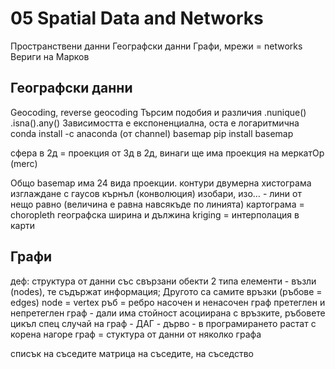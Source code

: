 # 05 Spatial Data and Networks

Пространствени данни
Географски данни
Графи, мрежи = networks
Вериги на Марков

## Географски данни

Geocoding, reverse geocoding
Търсим подобия и  различия
.nunique()
.isna().any()
Зависимостта е експоненциална, оста е логаритмична
conda install -c anaconda (от channel) basemap
pip install basemap

сфера в 2д = проекция от 3д в 2д, винаги ще има
проекция на меркатOр (merc)

Общо basemap има 24 вида проекции.
контури
двумерна хистограма
изглаждане с гаусов кърнъл (конволюция)
изобари, изо… - лини от нещо равно (величина е равна навсякъде по линията)
картограма = choropleth
географска ширина и дължина
kriging = интерполация в карти

## Графи

деф: структура от данни със свързани обекти
2 типа елементи - възли (nodes), те съдържат информация; Другото са самите връзки (ръбове = edges)
node = vertex
ръб = ребро
насочен и ненасочен граф
претеглен и непретеглен граф - дали има стойност асоциирана с връзките, ръбовете
цикъл
спец случай на граф
	- ДАГ
	- дърво - в програмирането растат с корена нагоре
граф = стуктура от данни от няколко графа

списък на съседите
матрица на съседите, на съседство

